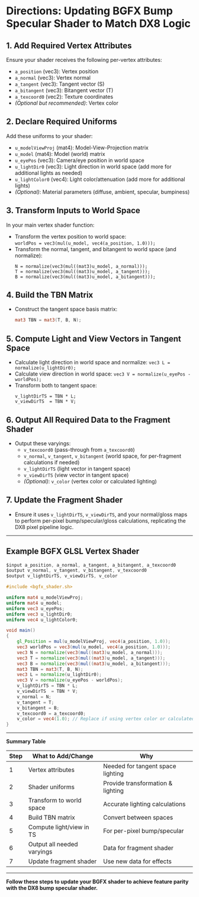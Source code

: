 # Directions: Updating BGFX Bump Specular Shader to Match DX8 Logic

## 1. Add Required Vertex Attributes

Ensure your shader receives the following per-vertex attributes:
- `a_position` (vec3): Vertex position
- `a_normal` (vec3): Vertex normal
- `a_tangent` (vec3): Tangent vector (S)
- `a_bitangent` (vec3): Bitangent vector (T)
- `a_texcoord0` (vec2): Texture coordinates
- *(Optional but recommended)*: Vertex color

## 2. Declare Required Uniforms

Add these uniforms to your shader:
- `u_modelViewProj` (mat4): Model-View-Projection matrix
- `u_model` (mat4): Model (world) matrix
- `u_eyePos` (vec3): Camera/eye position in world space
- `u_lightDir0` (vec3): Light direction in world space (add more for additional lights as needed)
- `u_lightColor0` (vec4): Light color/attenuation (add more for additional lights)
- *(Optional)*: Material parameters (diffuse, ambient, specular, bumpiness)

## 3. Transform Inputs to World Space

In your main vertex shader function:
- Transform the vertex position to world space:  
  `worldPos = vec3(mul(u_model, vec4(a_position, 1.0)));`
- Transform the normal, tangent, and bitangent to world space (and normalize):
  ```
  N = normalize(vec3(mul((mat3)u_model, a_normal)));
  T = normalize(vec3(mul((mat3)u_model, a_tangent)));
  B = normalize(vec3(mul((mat3)u_model, a_bitangent)));
  ```

## 4. Build the TBN Matrix

- Construct the tangent space basis matrix:
  ```glsl
  mat3 TBN = mat3(T, B, N);
  ```

## 5. Compute Light and View Vectors in Tangent Space

- Calculate light direction in world space and normalize:
  `vec3 L = normalize(u_lightDir0);`
- Calculate view direction in world space:
  `vec3 V = normalize(u_eyePos - worldPos);`
- Transform both to tangent space:
  ```
  v_lightDirTS = TBN * L;
  v_viewDirTS  = TBN * V;
  ```

## 6. Output All Required Data to the Fragment Shader

- Output these varyings:
  - `v_texcoord0` (pass-through from `a_texcoord0`)
  - `v_normal`, `v_tangent`, `v_bitangent` (world space, for per-fragment calculations if needed)
  - `v_lightDirTS` (light vector in tangent space)
  - `v_viewDirTS` (view vector in tangent space)
  - *(Optional)*: `v_color` (vertex color or calculated lighting)

## 7. Update the Fragment Shader

- Ensure it uses `v_lightDirTS`, `v_viewDirTS`, and your normal/gloss maps to perform per-pixel bump/specular/gloss calculations, replicating the DX8 pixel pipeline logic.

---

## Example BGFX GLSL Vertex Shader

```glsl
$input a_position, a_normal, a_tangent, a_bitangent, a_texcoord0
$output v_normal, v_tangent, v_bitangent, v_texcoord0
$output v_lightDirTS, v_viewDirTS, v_color

#include <bgfx_shader.sh>

uniform mat4 u_modelViewProj;
uniform mat4 u_model;
uniform vec3 u_eyePos;
uniform vec3 u_lightDir0;
uniform vec4 u_lightColor0;

void main()
{
    gl_Position = mul(u_modelViewProj, vec4(a_position, 1.0));
    vec3 worldPos = vec3(mul(u_model, vec4(a_position, 1.0)));
    vec3 N = normalize(vec3(mul((mat3)u_model, a_normal)));
    vec3 T = normalize(vec3(mul((mat3)u_model, a_tangent)));
    vec3 B = normalize(vec3(mul((mat3)u_model, a_bitangent)));
    mat3 TBN = mat3(T, B, N);
    vec3 L = normalize(u_lightDir0);
    vec3 V = normalize(u_eyePos - worldPos);
    v_lightDirTS = TBN * L;
    v_viewDirTS  = TBN * V;
    v_normal = N;
    v_tangent = T;
    v_bitangent = B;
    v_texcoord0 = a_texcoord0;
    v_color = vec4(1.0); // Replace if using vertex color or calculated value
}
```

---

**Summary Table**

| Step | What to Add/Change          | Why                                 |
|------|----------------------------|-------------------------------------|
| 1    | Vertex attributes           | Needed for tangent space lighting   |
| 2    | Shader uniforms             | Provide transformation & lighting   |
| 3    | Transform to world space    | Accurate lighting calculations      |
| 4    | Build TBN matrix            | Convert between spaces              |
| 5    | Compute light/view in TS    | For per-pixel bump/specular         |
| 6    | Output all needed varyings  | Data for fragment shader            |
| 7    | Update fragment shader      | Use new data for effects            |

---

**Follow these steps to update your BGFX shader to achieve feature parity with the DX8 bump specular shader.**
